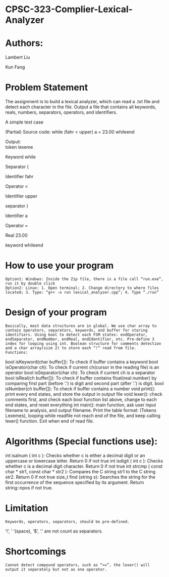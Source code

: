 # CPSC-323-Complier-Lexical-Analyzer

# Authors:
Lambert Liu

Kun Fang

# Problem Statement

The assignment is to build a lexical analyzer, which can read a .txt file and detect each character in the file. Output a file that contains all keywords, reals, numbers, separators, operators, and identifiers.

A simple test case

(Partial) Source code:  while  (fahr < upper)   a = 23.00 whileend	

Output:  
token               lexeme        

Keyword							while                

Separator						(          

Identifier					fahr 

Operator						<    

Identifier					upper             

separator           )      

Identifier					a          

Operator					  =  

Real								23.00    

keyword							whileend



# How to use your program
	Option1: Windows: Inside the Zip file, there is a file call “run.exe”, run it by double click
	Option2: Linux: 1. Open terminal; 2. Change directory to where files located; 3. Type: “g++ -o run lexical_analyzer.cpp”; 4. Type “./run”
				
# Design of your program
	Basically, most data structures are in global. We use char array to contain operators, separators, keywords, and buffer for storing identifiers. Using bool to detect each FSM states: endOperator, endSeparator, endNumber, endReal, endIdentifier, etc. Pre-define 3 index for looping using int. Boolean structure for comments detection and a char array(size 2) to store each “!” read from file.
	Functions: 
bool isKeyword(char buffer[]): To check if buffer contains a keyword
bool isOperator(char ch): To check if current ch(cursor in the reading file) is an 
operator
bool isSeparator(char ch): To check if current ch is a separator
bool isReal(ch buffer[]): To check if buffer contains float(real number) by comparing 
first part (before ’.’) is digit and second part (after ‘.’) is digit.
bool isNumber(ch buffer[]): To check if buffer contains a number
void print(): print every end states, and store the output in output file
void lexer(): check comments first, and check each bool function list above, 
change to each end states, and reset everything
int main(): main function, ask user input filename to analysis, and output 
filename. Print the table format: (Tokens			Lexemes), looping while 
readfile not reach end of the file, and keep calling lexer() function. Exit when end of read file.
	
# Algorithms (Special functions use):
int isalnum ( int c ): Checks whether c is either a decimal digit or an uppercase 
or lowercase letter. Return 0 if not true
int isdigit ( int c ): 	Checks whether c is a decimal digit character. Return 0 if not true
int strcmp ( const char * str1, const char * str2 ): Compares the C string str1 to 
the C string str2. Return 0 if not true
size_t find (string s): Searches the string for the first occurrence of the sequence 
specified by its argument. Return string::npos if not true.
		 

# Limitation 
	Keywords, operators, separators, should be pre-defined. 
‘!’, ‘ ‘(space), ‘$’, ‘.’ are not count as separators.

# Shortcomings 
	Cannot detect compound operators, such as “<=”, the lexer() will output it separately but not as one operator.

